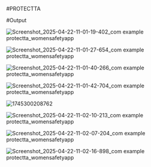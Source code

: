 #PROTECTTA

#Output


![Screenshot_2025-04-22-11-01-19-402_com example protectta_womensafetyapp](https://github.com/user-attachments/assets/4fa261cb-ee87-43d3-abd7-b9946f7e977d)

![Screenshot_2025-04-22-11-01-27-654_com example protectta_womensafetyapp](https://github.com/user-attachments/assets/baee8eb8-51d9-45fc-82ae-98075498e147)

![Screenshot_2025-04-22-11-01-40-266_com example protectta_womensafetyapp](https://github.com/user-attachments/assets/25ee5352-1244-4052-892a-7c87b4156f8f)

![Screenshot_2025-04-22-11-01-42-704_com example protectta_womensafetyapp](https://github.com/user-attachments/assets/465a2ec9-6270-4ada-805c-b1f2fe2bfb1b)

![1745300208762](https://github.com/user-attachments/assets/0827ac4a-483d-410f-945f-c64c7f82eaeb)

![Screenshot_2025-04-22-11-02-10-213_com example protectta_womensafetyapp](https://github.com/user-attachments/assets/3f1c7788-3838-44e6-9e90-b022b78e2ded)

![Screenshot_2025-04-22-11-02-07-204_com example protectta_womensafetyapp](https://github.com/user-attachments/assets/e01f4260-df36-475a-921e-b061fec733ff)

![Screenshot_2025-04-22-11-02-16-898_com example protectta_womensafetyapp](https://github.com/user-attachments/assets/8644c482-8e81-44d1-ae06-dab1760dc166)
